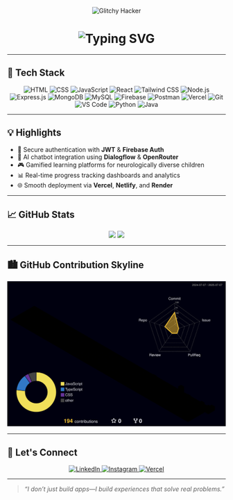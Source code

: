 <p align="center">
  <img src="https://blog.cyriloaks.com/media/man-coding-gif.gif" width="250" alt="Glitchy Hacker" />
</p>



<h1 align="center">
  <img src="https://readme-typing-svg.herokuapp.com?font=Fira+Code&size=26&duration=3000&pause=500&center=true&vCenter=true&color=F79A00&width=435&lines=Hi+%F0%9F%91%8B%2C+I'm+Atheek+Rahman;Full+Stack+Web+Developer;MERN+%7C+Next.js+%7C+AI+%7C+Dev+Tools" alt="Typing SVG" />
</h1>



---

## 🚀 Tech Stack


<p align="center">
  <img src="https://img.icons8.com/color/48/html-5--v1.png" alt="HTML" />
  <img src="https://img.icons8.com/color/48/css3.png" alt="CSS" />
  <img src="https://img.icons8.com/color/48/javascript--v1.png" alt="JavaScript" />
  <img src="https://img.icons8.com/color/48/react-native.png" alt="React" />
  <img src="https://img.icons8.com/fluency/48/tailwind_css.png" alt="Tailwind CSS" />
  <img src="https://img.icons8.com/fluency/48/node-js.png" alt="Node.js" />
<img src="https://upload.wikimedia.org/wikipedia/commons/6/64/Expressjs.png" alt="Express.js" width="48" height="48" />
  <img src="https://img.icons8.com/color/48/mongodb.png" alt="MongoDB" /> 
  <img src="https://img.icons8.com/color/48/mysql-logo.png" alt="MySQL" />
  <img src="https://img.icons8.com/color/48/firebase.png" alt="Firebase" />
  <img src="https://img.icons8.com/external-tal-revivo-shadow-tal-revivo/48/external-postman-is-the-only-complete-api-development-environment-logo-shadow-tal-revivo.png" alt="Postman" />
<img src="https://img.icons8.com/ios-filled/50/000000/vercel.png" alt="Vercel" />
<!-- <img src="https://img.icons8.com/ios-filled/50/netlify.png" alt="Netlify" />
  <img src="https://img.icons8.com/fluency/48/github.png" alt="GitHub" /> -->
  <img src="https://img.icons8.com/color/48/git.png" alt="Git" />
  <img src="https://img.icons8.com/color/48/visual-studio-code-2019.png" alt="VS Code" />
  <img src="https://img.icons8.com/color/48/python.png" alt="Python" />
  <img src="https://img.icons8.com/color/48/java-coffee-cup-logo.png" alt="Java" />
</p>


---

## 💡 Highlights

- 🔐 Secure authentication with **JWT** & **Firebase Auth**
- 🤖 AI chatbot integration using **Dialogflow** & **OpenRouter**
- 🎮 Gamified learning platforms for neurologically diverse children
- 📊 Real-time progress tracking dashboards and analytics
- 🌐 Smooth deployment via **Vercel**, **Netlify**, and **Render**

---

## 📈 GitHub Stats

<p align="center">
  <img src="https://github-readme-stats.vercel.app/api?username=Atheeek&show_icons=true&theme=radical" width="48%" />
  <img src="https://streak-stats.demolab.com?user=Atheeek&theme=dark" width="48%" />
</p>

---

## 🏙️ GitHub Contribution Skyline

<p align="center">
  <img src="./profile-3d-contrib/profile-night-rainbow.svg" alt="3D Contribution Graph" />
</p>

---

## 🔗 Let's Connect

<p align="center">
  <a href="https://www.linkedin.com/in/mahammad-atheek-rahman-657533253/">
    <img src="https://img.icons8.com/color/48/linkedin.png" alt="LinkedIn" />
  </a>
<!--   <a href="https://twitter.com/">
    <img src="https://img.icons8.com/color/48/twitter--v1.png" alt="Twitter" />
  </a> -->
  <a href="https://www.instagram.com/atheekrhmn/">
    <img src="https://img.icons8.com/color/48/instagram-new.png" alt="Instagram" />
  </a>
  <a href="https://atheek.vercel.app">
<img src="https://img.icons8.com/ios-filled/50/000000/vercel.png" alt="Vercel" />
  </a>
</p>

---

> _“I don’t just build apps—I build experiences that solve real problems.”_
